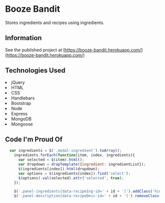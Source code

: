 # Booze Bandit

Stores ingredients and recipes using ingredients. 

## Information

See the published project at [https://booze-bandit.herokuapp.com/](https://booze-bandit.herokuapp.com/)

## Technologies Used

<li> jQuery </li>
<li> HTML </li>
<li> CSS </li>
<li> Handlebars </li>
<li> Bootstrap </li>
<li> Node </li>
<li> Express </li>
<li> MongoDB </li>
<li> Mongoose </li>

## Code I'm Proud Of

```javascript
  var ingredients = $('.modal-ingredient').toArray();
    ingredients.forEach(function(item, index, ingredients){
      var selected = $(item).html();
      var dropdown = dropTemplate({ingredient: ingredientList});
      $(ingredients[index]).html(dropdown);
      var options = $(ingredients[index]).find('select');
      $(options).val(selected).attr('selected', true);
    });
```
```javascript
    $('.panel-ingredients[data-recipeIng-id=' + id + ']').addClass('hidden');
    $('.panel-description[data-recipeDesc-id=' + id + ']').removeClass('hidden');
```
